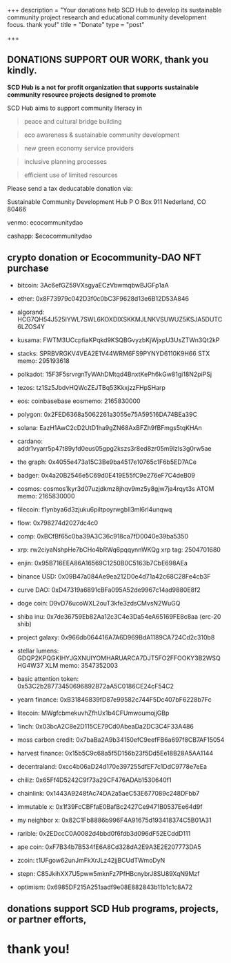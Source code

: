 +++
description = "Your donations help SCD Hub to develop its sustainable community project research and educational community development focus. thank you!"
title = "Donate"
type = "post"

+++
## DONATIONS SUPPORT OUR WORK, thank you kindly.

<strong>SCD Hub is a not for profit organization that supports sustainable community resource projects designed to promote </strong>

SCD Hub aims to support community literacy in 

> peace and cultural bridge building

> eco awareness & sustainable community development

> new green economy service providers

> inclusive planning processes

> efficient use of limited resources


Please send a tax deducatable donation via:

Sustainable Community Development Hub
P O Box 911
Nederland, CO 80466

venmo: ecocommunitydao

cashapp: $ecocommunitydao

## crypto donation or Ecocommunity-DAO NFT purchase 


* bitcoin: 3Ac6efGZ59VXsgyaECzVbwmqbwBJGFp1aA

* ether: 0x8F73979c042D3f0c0bC3F9628d13e6B12D53A846

* algorand: HCG7QH54J525IYWL7SWL6KOXDIXSKKMJLNKVSUWUZ5KSJA5DUTC6LZOS4Y

* kusama: FWTM3UCcpfiaKPqkd9KSQBGvyzbKjWjxpU3UsZTWn3Qt2kP

* stacks: SPRBVRGKV4VEA2E1V44WRM6FS9PYNYD6110K9H66 STX memo: 295193618

* polkadot: 15F3F5srvrgnTyWAhDMtqd4BnxtKePh6kGw81gi18N2piPSj

* tezos: tz1Sz5JbdvHQWcZEJTBq53KkxjzzFHpSHarp

* eos: coinbasebase eosmemo: 2165830000

* polygon: 0x2FED6368a5062261a3055e75A59516DA74BEa39C

* solana: EazH1AwC2cD2UtD1ha9gZN68AxBFZh9fBFmgs5tqKHAn

* cardano: addr1vyarr5p47t89yfd0eus05gpg2kszs3r8ed8zr05m9lzls3g0rw5ae

* the graph: 0x4055e473a15C3Be9ba4517e10765c1F6b5ED7ACe

* badger: 0x4a20B2546e5C69d0E419E55fC9e276eF7C4deB09

* cosmos: cosmos1kyr3d07uzjdkmz8jhqv9mz5y8gjw7ja4rqyt3s ATOM memo: 2165830000

* filecoin: f1ynbya6d3zjuku6piltpoyrwgbll3ml6rl4unqwq

* flow: 0x798274d2027dc4c0

* comp: 0xBCfBf65c0ba39A3C36c918ca7fD0040e39ba5350

* xrp: rw2ciyaNshpHe7bCHo4bRWq6pqqynnWKQg xrp tag: 2504701680

* enjin: 0x95B716EEA86A16569C1250B0C5163b7CbE698AEa

* binance USD: 0x09B47a084Ae9ea212D0e4d71a42c68C28Fe4cb3F

* curve DAO: 0xD47319a6891cBFa095A52de9967c14ad9880E8f2

* doge coin: D9vD76ucoWXL2ouT3kfe3zdsCMvsN2WuGQ

* shiba inu: 0x7de36759Eb82Aa12c3C4e3Da54eA65169FE8c8aa (erc-20 shib)

* project galaxy: 0x966db064416A7A6D969BdA1189CA724Cd2c310b8

* stellar lumens: GDQP2KPQGKIHYJGXNUIYOMHARUARCA7DJT5FO2FFOOKY3B2WSQHG4W37 XLM memo: 3547352003

* basic attention token: 0x53C2b28773450696892B72aA5C0186CE24cF54C2  

* yearn finance: 0xB31846839fD87e99582c744F5Dc407bF6228b7Fc

* litecoin: MWgfcbmekuvhZfhUx1b4CFUmwoumojjGBp

* 1inch: 0x03bcA2C8e2D115CE79Cd0AbeaDa2DC3C4F33A486

* moss carbon credit: 0x7baBa2A9b34150efC9eefFB6a697f8CB7AF15054

* harvest finance: 0x15b5C9c68a5f5D156b23f5Dd5Ee18B28A5AA1144

* decentraland: 0xcc4b06aD24d170e397255dfEF7c1DdC9778e7eEa
 
* chiliz: 0x65Ff4D5242C9f73a29CF476ADAb1530640f1

* chainlink: 0x1443A9248fAc74DA2a5aeC53E677089c248DFbb7

* immutable x: 0x1f39FcCBFfaE0BafBc2427Ce9471B0537Ee64d9f

* my neighbor x: 0x82C1Fb8886b996F4A91675d193418374C5B01A31

* rarible: 0x2EDccC0A0082d4bbd0f6fdb3d096dF52ECddD111

* ape coin: 0xF7B34b7B534fE6A8Cd328dA2E9A3E2E207773DA5

* zcoin: t1UFgow62unJmFkXrJLz42jjBCUdTWmoDyN

* stepn: C85JkihXX7U5pww5mknFz7PfHBcnybrJ8SU89XqN9Mzf

* optimism: 0x6985DF215A251aadf9e08E882843b11b1c1c8A72

## donations support SCD Hub programs, projects, or partner efforts,

# thank you!
